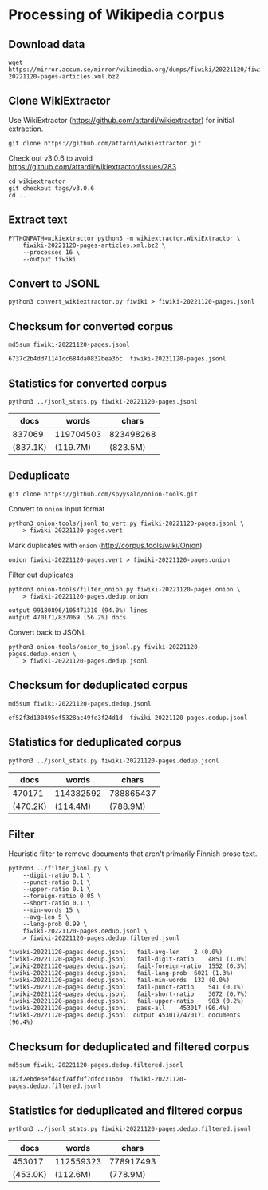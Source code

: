 # Processing of Wikipedia corpus

## Download data

```
wget https://mirror.accum.se/mirror/wikimedia.org/dumps/fiwiki/20221120/fiwiki-20221120-pages-articles.xml.bz2
```

## Clone WikiExtractor

Use WikiExtractor (<https://github.com/attardi/wikiextractor>) for
initial extraction.

```
git clone https://github.com/attardi/wikiextractor.git
```

Check out v3.0.6 to avoid <https://github.com/attardi/wikiextractor/issues/283>

```
cd wikiextractor
git checkout tags/v3.0.6
cd ..
```

## Extract text

```
PYTHONPATH=wikiextractor python3 -m wikiextractor.WikiExtractor \
    fiwiki-20221120-pages-articles.xml.bz2 \
    --processes 16 \
    --output fiwiki
```

## Convert to JSONL

```
python3 convert_wikiextractor.py fiwiki > fiwiki-20221120-pages.jsonl
```

## Checksum for converted corpus

```
md5sum fiwiki-20221120-pages.jsonl
```

```
6737c2b4dd71141cc684da0832bea3bc  fiwiki-20221120-pages.jsonl
```

## Statistics for converted corpus

```
python3 ../jsonl_stats.py fiwiki-20221120-pages.jsonl
```

|docs|words|chars|
|----|-----|-----|
|837069|119704503|823498268|
|(837.1K)|(119.7M)|(823.5M)|

## Deduplicate

```
git clone https://github.com/spyysalo/onion-tools.git
```

Convert to `onion` input format

```
python3 onion-tools/jsonl_to_vert.py fiwiki-20221120-pages.jsonl \
    > fiwiki-20221120-pages.vert
```

Mark duplicates with `onion` (<http://corpus.tools/wiki/Onion>)

```
onion fiwiki-20221120-pages.vert > fiwiki-20221120-pages.onion
```

Filter out duplicates

```
python3 onion-tools/filter_onion.py fiwiki-20221120-pages.onion \
    > fiwiki-20221120-pages.dedup.onion
```

```
output 99180896/105471310 (94.0%) lines
output 470171/837069 (56.2%) docs
```

Convert back to JSONL

```
python3 onion-tools/onion_to_jsonl.py fiwiki-20221120-pages.dedup.onion \
    > fiwiki-20221120-pages.dedup.jsonl
```

## Checksum for deduplicated corpus

```
md5sum fiwiki-20221120-pages.dedup.jsonl
```

```
ef52f3d130495ef5328ac49fe3f24d1d  fiwiki-20221120-pages.dedup.jsonl
```

## Statistics for deduplicated corpus

```
python3 ../jsonl_stats.py fiwiki-20221120-pages.dedup.jsonl
```

|docs|words|chars|
|----|-----|-----|
|470171|114382592|788865437|
|(470.2K)|(114.4M)|(788.9M)|

## Filter

Heuristic filter to remove documents that aren't primarily Finnish prose text.

```
python3 ../filter_jsonl.py \
    --digit-ratio 0.1 \
    --punct-ratio 0.1 \
    --upper-ratio 0.1 \
    --foreign-ratio 0.05 \
    --short-ratio 0.1 \
    --min-words 15 \
    --avg-len 5 \
    --lang-prob 0.99 \
    fiwiki-20221120-pages.dedup.jsonl \
    > fiwiki-20221120-pages.dedup.filtered.jsonl
```

```
fiwiki-20221120-pages.dedup.jsonl:	fail-avg-len	2 (0.0%)
fiwiki-20221120-pages.dedup.jsonl:	fail-digit-ratio	4851 (1.0%)
fiwiki-20221120-pages.dedup.jsonl:	fail-foreign-ratio	1552 (0.3%)
fiwiki-20221120-pages.dedup.jsonl:	fail-lang-prob	6021 (1.3%)
fiwiki-20221120-pages.dedup.jsonl:	fail-min-words	132 (0.0%)
fiwiki-20221120-pages.dedup.jsonl:	fail-punct-ratio	541 (0.1%)
fiwiki-20221120-pages.dedup.jsonl:	fail-short-ratio	3072 (0.7%)
fiwiki-20221120-pages.dedup.jsonl:	fail-upper-ratio	983 (0.2%)
fiwiki-20221120-pages.dedup.jsonl:	pass-all	453017 (96.4%)
fiwiki-20221120-pages.dedup.jsonl: output 453017/470171 documents (96.4%)
```

## Checksum for deduplicated and filtered corpus

```
md5sum fiwiki-20221120-pages.dedup.filtered.jsonl
```

```
182f2ebde3efd4cf74ff0f7dfcd116b0  fiwiki-20221120-pages.dedup.filtered.jsonl
```

## Statistics for deduplicated and filtered corpus

```
python3 ../jsonl_stats.py fiwiki-20221120-pages.dedup.filtered.jsonl
```

|docs|words|chars|
|----|-----|-----|
|453017|112559323|778917493|
|(453.0K)|(112.6M)|(778.9M)|
